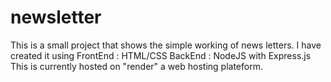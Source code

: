 # newsletter
This is a small project that shows the simple working of news letters.
I have created it using FrontEnd : HTML/CSS
BackEnd : NodeJS with Express.js
This is currently hosted on "render" a web hosting plateform.

